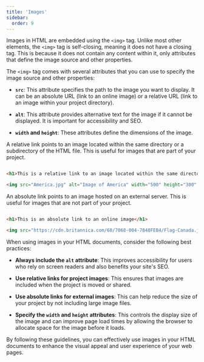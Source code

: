```yaml
---
title: 'Images'
sidebar:
  order: 9
---
```


 Images in HTML are embedded using the `<img>` tag. Unlike most other elements, the `<img>` tag is self-closing, meaning it does not have a closing tag. This is because it does not contain any content within it, only attributes that define the image source and other properties.





The `<img>` tag comes with several attributes that you can use to specify the image source and other properties:



- **`src`**: This attribute specifies the path to the image you want to display. It can be an absolute URL (link to an online image) or a relative URL (link to an image within your project directory).

- **`alt`**: This attribute provides alternative text for the image if it cannot be displayed. It is important for accessibility and SEO.

- **`width` and `height`**: These attributes define the dimensions of the image.







A relative link points to an image located within the same directory or a subdirectory of the HTML file. This is useful for images that are part of your project.



```html

<h1>This is a relative link to an image located within the same directory as the HTML file.</h1>

<img src="America.jpg" alt="Image of America" width="500" height="300" />

```





An absolute link points to an image hosted on an external server. This is useful for images that are not part of your project.



```html

<h1>This is an absolute link to an online image</h1>

<img src="https://cdn.britannica.com/68/7068-004-7848FEB4/Flag-Canada.jpg" alt="Flag of Canada" width="500" height="300" />

```





When using images in your HTML documents, consider the following best practices:



- **Always include the `alt` attribute**: This improves accessibility for users who rely on screen readers and also benefits your site's SEO.

- **Use relative links for project images**: This ensures that images are included when the project is moved or shared.

- **Use absolute links for external images**: This can help reduce the size of your project by not including large image files.

- **Specify the `width` and `height` attributes**: This controls the display size of the image and can improve page load times by allowing the browser to allocate space for the image before it loads.



By following these guidelines, you can effectively use images in your HTML documents to enhance the visual appeal and user experience of your web pages.
